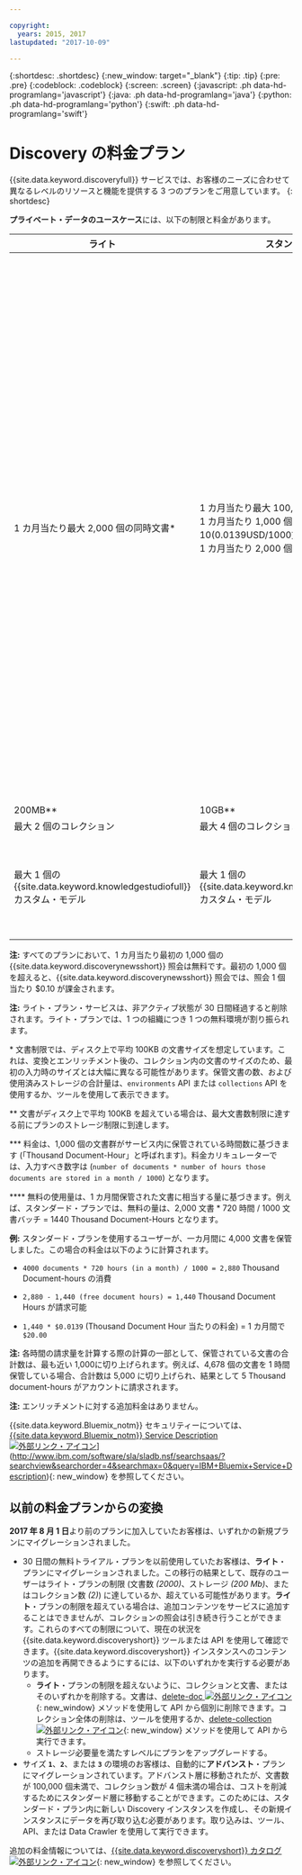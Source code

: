 ```yaml
---

copyright:
  years: 2015, 2017
lastupdated: "2017-10-09"

---
```


{:shortdesc: .shortdesc}
{:new_window: target="_blank"}
{:tip: .tip}
{:pre: .pre}
{:codeblock: .codeblock}
{:screen: .screen}
{:javascript: .ph data-hd-programlang='javascript'}
{:java: .ph data-hd-programlang='java'}
{:python: .ph data-hd-programlang='python'}
{:swift: .ph data-hd-programlang='swift'}

# Discovery の料金プラン

{{site.data.keyword.discoveryfull}} サービスでは、お客様のニーズに合わせて異なるレベルのリソースと機能を提供する 3 つのプランをご用意しています。
{: shortdesc}

**プライベート・データのユースケース**には、以下の制限と料金があります。

| ライト                     |  スタンダード        | アドバンスト          | プレミアム          |
|--------------------------|-------------------|-------------------|-------------------|
| 1 カ月当たり最大 2,000 個の同時文書\*   |1 カ月当たり最大 100,000 個の同時文書\*<br/> 1 カ月当たり 1,000 個の同時文書につき $10 ($0.0139USD/1000文書/時)\*\*\*<br/> 1 カ月当たり 2,000 個の文書まで無料\*\*\*\*  | **予約済み環境**</br>1 カ月当たり $1,000 の基本レート<br/> 1 カ月当たり最大 1,000,000 個の文書\*<br/> 1 カ月当たり 1,000 個の同時文書につき $5 ($0.00694 USD/1000文書/時)\*\*\*<br/> 1 カ月当たり 100,000 個の文書を含む\*\*\*\*</br> 大規模環境については、[販売窓口 (Sales) ![外部リンク・アイコン](../../icons/launch-glyph.svg "外部リンク・アイコン")](https://www.ibm.com/marketing/iwm/dre/signup?source=MAIL-watson){: new_window} までお問い合わせください。| **プレミアム・プラン**では、開発者および組織に対して、より高い独立性とセキュリティーが確保される、1 つ以上の Watson サービスのシングル・テナント・インスタンスをご提供しています。これらのプランでは、既存の共有プラットフォームにおける計算レベルの独立性が確保され、さらに転送中や静止中のエンドツーエンドの暗号化データが提供されます。詳細情報、またはプレミアム・プランのご購入については、[販売窓口 (Sales) ![外部リンク・アイコン](../../icons/launch-glyph.svg "外部リンク・アイコン")](https://ibm.biz/contact-wdc-premium){: new_window} までお問い合わせください。|
| 200MB\*\*                  |10GB\*\*  | 80GB\*\* |-|
| 最大 2 個のコレクション      |最大 4 個のコレクション | 最大 100 個のコレクション|-|
| 最大 1 個の {{site.data.keyword.knowledgestudiofull}} カスタム・モデル     |最大 1 個の {{site.data.keyword.knowledgestudioshort}} カスタム・モデル | 無制限の {{site.data.keyword.knowledgestudioshort}} カスタム・モデル<br/>1 個の {{site.data.keyword.knowledgestudioshort}} カスタム・モデルを含む<br/>{{site.data.keyword.knowledgestudioshort}} モデル 1 個につき 1 カ月当たり ＄800 追加|-|

**注:** すべてのプランにおいて、1 カ月当たり最初の 1,000 個の {{site.data.keyword.discoverynewsshort}} 照会は無料です。最初の 1,000 個を超えると、{{site.data.keyword.discoverynewsshort}} 照会では、照会 1 個当たり $0.10 が課金されます。

**注:** ライト・プラン・サービスは、非アクティブ状態が 30 日間経過すると削除されます。ライト・プランでは、1 つの組織につき 1 つの無料環境が割り振られます。

 \* 文書制限では、ディスク上で平均 100KB の文書サイズを想定しています。これは、変換とエンリッチメント後の、コレクション内の文書のサイズのため、最初の入力時のサイズとは大幅に異なる可能性があります。保管文書の数、および使用済みストレージの合計量は、`environments` API または `collections` API を使用するか、ツールを使用して表示できます。

 \*\* 文書がディスク上で平均 100KB を超えている場合は、最大文書数制限に達する前にプランのストレージ制限に到達します。

 \*\*\* 料金は、1,000 個の文書群がサービス内に保管されている時間数に基づきます (「Thousand Document-Hour」と呼ばれます)。料金カリキュレーターでは、入力すべき数字は (`number of documents * number of hours those documents are stored in a month / 1000`) となります。

 \*\*\*\* 無料の使用量は、1 カ月間保管された文書に相当する量に基づきます。例えば、スタンダード・プランでは、無料の量は、2,000 文書 * 720 時間 / 1000 文書バッチ  = 1440 Thousand Document-Hours となります。

**例:** スタンダード・プランを使用するユーザーが、一カ月間に 4,000 文書を保管しました。この場合の料金は以下のように計算されます。

- `4000 documents * 720 hours (in a month) / 1000 = 2,880` Thousand Document-hours の消費

- `2,880 - 1,440 (free document hours) = 1,440` Thousand Document Hours が請求可能

- `1,440 * $0.0139` (Thousand Document Hour 当たりの料金) = 1 カ月間で `$20.00`

**注:** 各時間の請求量を計算する際の計算の一部として、保管されている文書の合計数は、最も近い 1,000に切り上げられます。例えば、4,678 個の文書を 1 時間保管している場合、合計数は 5,000 に切り上げられ、結果として 5 Thousand document-hours がアカウントに請求されます。

**注:** エンリッチメントに対する追加料金はありません。

{{site.data.keyword.Bluemix_notm}} セキュリティーについては、[{{site.data.keyword.Bluemix_notm}} Service Description ![外部リンク・アイコン](../../icons/launch-glyph.svg "外部リンク・アイコン")](../../icons/launch-glyph.svg "外部リンク・アイコン")](http://www.ibm.com/software/sla/sladb.nsf/searchsaas/?searchview&searchorder=4&searchmax=0&query=IBM+Bluemix+Service+Description){: new_window} を参照してください。

## 以前の料金プランからの変換

**2017 年 8 月 1 日**より前のプランに加入していたお客様は、いずれかの新規プランにマイグレーションされました。

- 30 日間の無料トライアル・プランを以前使用していたお客様は、**ライト**・プランにマイグレーションされました。この移行の結果として、既存のユーザーはライト・プランの制限 (文書数 _(2000)_、ストレージ _(200 Mb)_、またはコレクション数 _(2)_) に達しているか、超えている可能性があります。**ライト**・プランの制限を超えている場合は、追加コンテンツをサービスに追加することはできませんが、コレクションの照会は引き続き行うことができます。これらのすべての制限について、現在の状況を {{site.data.keyword.discoveryshort}} ツールまたは API を使用して確認できます。{{site.data.keyword.discoveryshort}} インスタンスへのコンテンツの追加を再開できるようにするには、以下のいずれかを実行する必要があります。
  - **ライト**・プランの制限を超えないように、コレクションと文書、またはそのいずれかを削除する。文書は、[delete-doc ![外部リンク・アイコン](../../icons/launch-glyph.svg "外部リンク・アイコン")](https://www.ibm.com/watson/developercloud/discovery/api/v1/#delete-doc){: new_window} メソッドを使用して API から個別に削除できます。コレクション全体の削除は、ツールを使用するか、[delete-collection ![外部リンク・アイコン](../../icons/launch-glyph.svg "外部リンク・アイコン")](https://www.ibm.com/watson/developercloud/discovery/api/v1/#delete-collection){: new_window} メソッドを使用して API から実行できます。
  - ストレージ必要量を満たすレベルにプランをアップグレードする。
- サイズ **`1`**、**`2`**、または **`3`** の環境のお客様は、自動的に**アドバンスト**・プランにマイグレーションされています。アドバンスト層に移動されたが、文書数が 100,000 個未満で、コレクション数が 4 個未満の場合は、コストを削減するためにスタンダード層に移動することができます。このためには、スタンダード・プラン内に新しい Discovery インスタンスを作成し、その新規インスタンスにデータを再び取り込む必要があります。取り込みは、ツール、API、または Data Crawler を使用して実行できます。

追加の料金情報については、[{{site.data.keyword.discoveryshort}} カタログ ![外部リンク・アイコン](../../icons/launch-glyph.svg "外部リンク・アイコン")](https://console.ng.bluemix.net/catalog/services/discovery/){: new_window} を参照してください。
